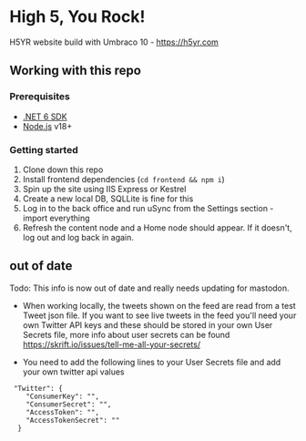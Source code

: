 # High 5, You Rock!
H5YR website build with Umbraco 10 - https://h5yr.com

## Working with this repo

### Prerequisites

- [.NET 6 SDK](https://dotnet.microsoft.com/en-us/download/dotnet/6.0)
- [Node.js](https://nodejs.org/en/) v18+


### Getting started

1. Clone down this repo
2. Install frontend dependencies (`cd frontend && npm i`)
2. Spin up the site using IIS Express or Kestrel
3. Create a new local DB, SQLLite is fine for this
4. Log in to the back office and run uSync from the Settings section - import everything
5. Refresh the content node and a Home node should appear. If it doesn't, log out and log back in again.


## out of date

Todo: This info is now out of date and really needs updating for mastodon. 

* When working locally, the tweets shown on the feed are read from a test Tweet json file. If you want to see live tweets in the feed you'll need your own Twitter API keys and these should be stored in your own User Secrets file, more info about user secrets can be found https://skrift.io/issues/tell-me-all-your-secrets/

* You need to add the following lines to your User Secrets file and add your own twitter api values
```
 "Twitter": {
    "ConsumerKey": "",
    "ConsumerSecret": "",
    "AccessToken": "",
    "AccessTokenSecret": "" 
  } 
  ``` 
  
 
